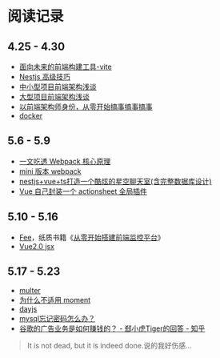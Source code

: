 # 阅读记录

## 4.25 - 4.30

- [面向未来的前端构建工具-vite](https://juejin.cn/post/6869915676501835783)
- [Nestjs 高级技巧](https://medium.com/@paztek)
- [中小型项目前端架构浅谈](https://blog.csdn.net/qq20004604/article/details/70480932)
- [大型项目前端架构浅谈](https://juejin.cn/post/6844903853859536903)
- [以前端架构师身份，从零开始搞事搞事搞事](https://juejin.cn/post/6952066955868110879)
- [docker](https://mp.weixin.qq.com/s/4N2HoPlNUbWxohuo_vpcnw)

## 5.6 - 5.9

- [一文吃透 Webpack 核心原理](https://mp.weixin.qq.com/s/Jw_-cZepryo9nbnk1mwjjw)
- [mini 版本 webpack](https://github.com/chokcoco/miniWebpack)
- [nestjs+vue+ts打造一个酷炫的星空聊天室(含完整数据库设计)](https://mp.weixin.qq.com/s/mV3JoC0H2rbyLuWT_K4p2Q)
- [Vue 自己封装一个 actionsheet 全局插件](https://juejin.cn/post/6844903888991027207)

## 5.10 - 5.16

- [Fee](https://github.com/LianjiaTech/fee)，纸质书籍《[从零开始搭建前端监控平台](https://www.epubit.com/bookDetails?id=UBb640095f4889)》
- [Vue2.0 jsx](https://github.com/vuejs/jsx)

## 5.17 - 5.23

- [multer](https://github.com/expressjs/multer/blob/master/doc/README-zh-cn.md)
- [为什么不适用 moment](https://momentjs.com/docs/)
- [dayjs](https://dayjs.gitee.io/zh-CN/)
- [mysql忘记密码怎么办？](https://www.cnblogs.com/ivictor/p/9243259.html)
- [谷歌的广告业务是如何赚钱的？ - 郄小虎Tiger的回答 - 知乎](https://www.zhihu.com/question/32221970/answer/119083085)
> It is not dead, but it is indeed done.说的我好伤感...